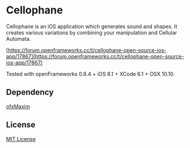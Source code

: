 Cellophane
==========

Cellophane is an iOS application which generates sound and shapes.
It creates various variations by combining your manipulation and Cellular Automata.

[https://forum.openframeworks.cc/t/cellophane-open-source-ios-app/17867](https://forum.openframeworks.cc/t/cellophane-open-source-ios-app/17867)

Tested with openFrameworks 0.8.4 + iOS 8.1 + XCode 6.1 + OSX 10.10.

Dependency
----------

[ofxMaxim](https://github.com/micknoise/Maximilian)

License
-------

[MIT License](https://secure.wikimedia.org/wikipedia/en/wiki/Mit_license)
